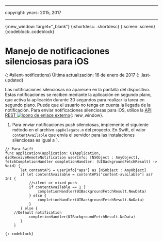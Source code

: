 ------

copyright:
 years: 2015, 2017

---

{:new_window: target="_blank"}
{:shortdesc: .shortdesc}
{:screen:.screen}
{:codeblock:.codeblock}

# Manejo de notificaciones silenciosas para iOS
{: #silent-notifications}
Última actualización: 16 de enero de 2017
{: .last-updated}

Las notificaciones silenciosas no aparecen en la pantalla del dispositivo. Estas notificaciones se reciben mediante la aplicación en segundo plano, que activa la aplicación durante 30 segundos para realizar la tarea en segundo plano. Puede que el usuario no tenga en cuenta la llegada de la notificación. Para enviar notificaciones silenciosas para iOS, utilice la [API REST ![icono de enlace externo](../../icons/launch-glyph.svg "icono de enlace externo")](https://mobile.{DomainName}/imfpush/){: new_window}.   

1. Para enviar notificaciones push silenciosas, implemente el siguiente método en el archivo `appDelegate.m` del proyecto. En Swift, el valor `contentAvailable` que envía el servidor para las instalaciones silenciosas es igual a 1.
```
// Para Swift
func application(application: UIApplication, didReceiveRemoteNotification userInfo: [NSObject : AnyObject], fetchCompletionHandler completionHandler: (UIBackgroundFetchResult) -> Void) {
       let contentAPS = userInfo["aps"] as [NSObject : AnyObject]
       if let contentAvailable = contentAPS["content-available"] as? Int {
           //silent or mixed push
           if contentAvailable == 1 {
               completionHandler(UIBackgroundFetchResult.NewData)
           } else {
               completionHandler(UIBackgroundFetchResult.NoData)
           }
       } else {
    //Default notification 
           completionHandler(UIBackgroundFetchResult.NoData)
       }
    }
```
	{: codeblock}

